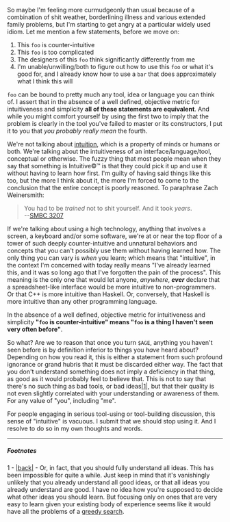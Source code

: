 So maybe I'm feeling more curmudgeonly than usual because of a combination of shit weather, borderlining illness and various extended family problems, but I'm starting to get angry at a particular widely used idiom. Let me mention a few statements, before we move on:


1.   This `foo` is counter-intuitive
2.   This `foo` is too complicated
3.   The designers of this `foo` think significantly differently from me
4.   I'm unable/unwilling/both to figure out how to use this `foo` or what it's good for, and I already know how to use a `bar` that does approximately what I think this will


`foo` can be bound to pretty much any tool, idea or language you can think of. I assert that in the absence of a well defined, objective metric for intuitiveness and simplicity **all of these statements are equivalent**. And while you might comfort yourself by using the first two to imply that the problem is clearly in the tool you've failed to master or its constructors, I put it to you that *you probably really mean* the fourth.

We're not talking about [intuition](http://dictionary.reference.com/browse/intuition), which is a property of minds or humans or both. We're talking about the intuitiveness of an interface/language/tool, conceptual or otherwise. The fuzzy thing that most people mean when they say that something is Intuitive©™ is that they could pick it up and use it without having to learn how first. I'm guilty of having said things like this too, but the more I think about it, the more I'm forced to come to the conclusion that the entire concept is poorly reasoned. To paraphrase Zach Weinersmith:

> You had to be *trained* not to shit yourself. And it took *years*.   
> --[SMBC 3207](http://www.smbc-comics.com/?id=3207#comic)  

If we're talking about using a high technology, anything that involves a screen, a keyboard and/or some software, we're at or near the top floor of a tower of such deeply counter-intuitive and unnatural behaviors and concepts that you can't possibly use them without having learned how. The only thing you can vary is *when* you learn; which means that "intuitive", in the context I'm concerned with today really means "I've already learned this, and it was so long ago that I've forgotten the pain of the process". This meaning is the only one that would let anyone, *anywhere*, ***ever*** declare that a spreadsheet-like interface would be more intuitive to non-programmers. Or that C++ is more intuitive than Haskell. Or, conversely, that Haskell is more intuitive than any other programming language.

In the absence of a well defined, objective metric for intuitiveness and simplicity **"`foo` is counter-intuitive" means "`foo` is a thing I haven't seen very often before"**.

So what? Are we to reason that once you turn `$AGE`, anything you haven't seen before is by definition inferior to things you *have* heard about? Depending on how you read it, this is either a statement from such profound ignorance or grand hubris that it must be discarded either way. The fact that you don't understand something does not imply a deficiency in that thing, as good as it would probably feel to believe that. This is not to say that there's no such thing as bad tools, or bad ideas<a name="note-Sat-Sep-20-123850EDT-2014"></a>[|1|](#foot-Sat-Sep-20-123850EDT-2014), but that their quality is not even slightly correlated with your understanding or awareness of them. For any value of "you", including "me".

For people engaging in serious tool-using or tool-building discussion, this sense of "intuitive" is vacuous. I submit that we should stop using it. And I resolve to do so in my own thoughts and words.


* * *
##### Footnotes

1 - <a name="foot-Sat-Sep-20-123850EDT-2014"></a>[|back|](#note-Sat-Sep-20-123850EDT-2014) - Or, in fact, that you should fully understand all ideas. This has been impossible for quite a while. Just keep in mind that it's vanishingly unlikely that you already understand all good ideas, or that all ideas you already understand are good. I have no idea how you're supposed to decide what other ideas you should learn. But focusing only on ones that are very easy to learn given your existing body of experience seems like it would have all the problems of a [greedy search](http://en.wikipedia.org/wiki/Greedy_algorithm#Cases_of_failure).
